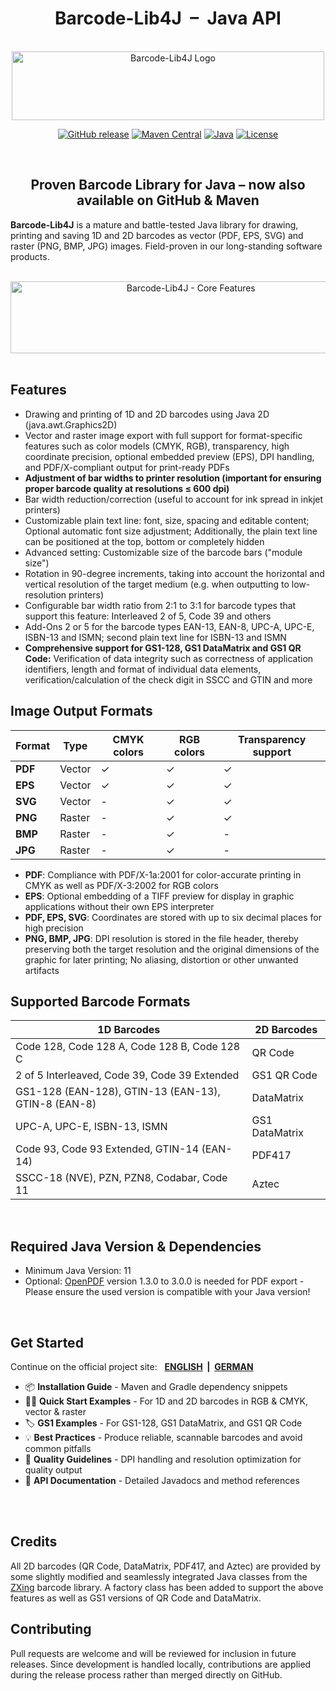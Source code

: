 <h1 align="center">Barcode-Lib4J &nbsp;&ndash;&nbsp; Java API</h1>
<br>
<div align="center">
  <img width="500" height="110" src="https://github.com/user-attachments/assets/ec774370-63be-4db3-9cb4-e6561918a807" alt="Barcode-Lib4J Logo">

  [![GitHub release](https://img.shields.io/github/release/vws-java/Barcode-Lib4J.svg)](https://github.com/vws-java/Barcode-Lib4J/releases)
  [![Maven Central](https://img.shields.io/maven-central/v/de.vwsoft/barcodelib4j.svg)](https://central.sonatype.com/artifact/de.vwsoft/barcodelib4j)
  [![Java](https://img.shields.io/badge/Java-11%2B-blue.svg)](https://www.oracle.com/java/)
  [![License](https://img.shields.io/badge/License-Apache%202.0-blue.svg)](https://opensource.org/licenses/Apache-2.0)

</div>
<br>

<h2 align="center">Proven Barcode Library for Java &ndash; now also available on GitHub & Maven</h2>

**Barcode-Lib4J** is a mature and battle-tested Java library for drawing, printing and saving 1D and 2D barcodes as vector (PDF, EPS, SVG) and raster (PNG, BMP, JPG) images. Field-proven in our long-standing software products.

<br>
<div align="center">
  <img width="780" height="160" style="width:35.1rem;height:7.2rem" src="https://github.com/user-attachments/assets/83189a55-22ff-46d5-88b4-e7f2d6f13ee3" alt="Barcode-Lib4J - Core Features">
</div>

<br>

## Features
- Drawing and printing of 1D and 2D barcodes using Java 2D (java.awt.Graphics2D)
- Vector and raster image export with full support for format-specific features such as color models (CMYK, RGB), transparency, high coordinate precision, optional embedded preview (EPS), DPI handling, and PDF/X-compliant output for print-ready PDFs
- **Adjustment of bar widths to printer resolution (important for ensuring proper barcode quality at resolutions ≤ 600 dpi)**
- Bar width reduction/correction (useful to account for ink spread in inkjet printers)
- Customizable plain text line: font, size, spacing and editable content; Optional automatic font size adjustment; Additionally, the plain text line can be positioned at the top, bottom or completely hidden
- Advanced setting: Customizable size of the barcode bars ("module size")
- Rotation in 90-degree increments, taking into account the horizontal and vertical resolution of the target medium (e.g. when outputting to low-resolution printers)
- Configurable bar width ratio from 2:1 to 3:1 for barcode types that support this feature: Interleaved 2 of 5, Code 39 and others
- Add-Ons 2 or 5 for the barcode types EAN-13, EAN-8, UPC-A, UPC-E, ISBN-13 and ISMN; second plain text line for ISBN-13 and ISMN
- **Comprehensive support for GS1-128, GS1 DataMatrix and GS1 QR Code:** Verification of data integrity such as correctness of application identifiers, length and format of individual data elements, verification/calculation of the check digit in SSCC and GTIN and more

## Image Output Formats
| Format | Type | CMYK colors | RGB colors | Transparency support |
|--------|---------------|------|-----|---------------------------|
| **PDF** | Vector | ✓ | ✓ | ✓ |
| **EPS** | Vector | ✓ | ✓ | ✓ |
| **SVG** | Vector | - | ✓ | ✓ |
| **PNG** | Raster | - | ✓ | ✓ |
| **BMP** | Raster | - | ✓ | - |
| **JPG** | Raster | - | ✓ | - |
- **PDF**: Compliance with PDF/X-1a:2001 for color-accurate printing in CMYK as well as PDF/X-3:2002 for RGB colors
- **EPS**: Optional embedding of a TIFF preview for display in graphic applications without their own EPS interpreter
- **PDF, EPS, SVG**: Coordinates are stored with up to six decimal places for high precision
- **PNG, BMP, JPG**: DPI resolution is stored in the file header, thereby preserving both the target resolution and the original dimensions of the graphic for later printing; No aliasing, distortion or other unwanted artifacts

## Supported Barcode Formats
| 1D Barcodes | 2D Barcodes |
|-------------|-------------|
| Code 128, Code 128 A, Code 128 B, Code 128 C | QR Code |
| 2 of 5 Interleaved, Code 39, Code 39 Extended | GS1 QR Code |
| GS1-128 (EAN-128), GTIN-13 (EAN-13), GTIN-8 (EAN-8) | DataMatrix |
| UPC-A, UPC-E, ISBN-13, ISMN | GS1 DataMatrix |
| Code 93, Code 93 Extended, GTIN-14 (EAN-14) | PDF417 |
| SSCC-18 (NVE), PZN, PZN8, Codabar, Code 11 | Aztec |

<br>

## Required Java Version & Dependencies
- Minimum Java Version: 11
- Optional: [OpenPDF](https://github.com/LibrePDF/OpenPDF) version 1.3.0 to 3.0.0 is needed for PDF export - Please ensure the used version is compatible with your Java version!
<br>

## Get Started
Continue on the official project site: &nbsp; <b>[ENGLISH](https://www.vw-software.com/java-barcode-library/#get-started) &nbsp;|&nbsp; [GERMAN](https://www.vwsoft.de/barcode-library-for-java/#get-started)</b>

- 📦 **Installation Guide** - Maven and Gradle dependency snippets
- 🧑‍💻 **Quick Start Examples** - For 1D and 2D barcodes in RGB & CMYK, vector & raster
- 🏷️ **GS1 Examples** - For GS1-128, GS1 DataMatrix, and GS1 QR Code
- 💡 **Best Practices** - Produce reliable, scannable barcodes and avoid common pitfalls
- 📏 **Quality Guidelines** - DPI handling and resolution optimization for quality output
- 📖 **API Documentation** - Detailed Javadocs and method references

<br>
<br>

## Credits
All 2D barcodes (QR Code, DataMatrix, PDF417, and Aztec) are provided by some slightly modified and seamlessly integrated Java classes from the [ZXing](https://github.com/zxing/zxing) barcode library. A factory class has been added to support the above features as well as GS1 versions of QR Code and DataMatrix.

## Contributing
Pull requests are welcome and will be reviewed for inclusion in future releases. Since development is handled locally, contributions are applied during the release process rather than merged directly on GitHub.
